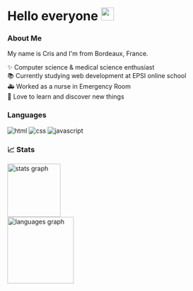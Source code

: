 # Hello everyone <img src="https://media.giphy.com/media/hvRJCLFzcasrR4ia7z/giphy.gif" width="29px" height="29px">

### About Me
<p align="left">My name is Cris and I'm from Bordeaux, France.</p>

<p align="left">✨ Computer science & medical science enthusiast <br>📚 Currently studying web development at EPSI online school<br>🚑 Worked as a nurse in Emergency Room <br> 🔎 Love to learn and discover new things</p>

### Languages

![html](https://img.shields.io/badge/HTML5-E34F26?style=for-the-badge&logo=html5&logoColor=white)
![css](https://img.shields.io/badge/CSS3-1572B6?style=for-the-badge&logo=css3&logoColor=white)
![javascript](https://img.shields.io/badge/JavaScript-323330?style=for-the-badge&logo=javascript&logoColor=F7DF1E)

### 📈 Stats

<div>
 <div align="left">
  <img src="https://github-readme-stats.vercel.app/api?username=cristelleal&hide_title=true&hide_rank=false&show_icons=true&include_all_commits=true&count_private=true&disable_animations=false&theme=dark&locale=en&hide_border=true&order=1" height="120" alt="stats graph"  />
  <br>
  <img src="https://github-readme-stats.vercel.app/api/top-langs?username=cristelleal&locale=en&hide_title=false&layout=compact&card_width=320&langs_count=5&theme=dark&hide_border=true&order=2" height="150" alt="languages graph"  />
</div>
 </div>
 
###
###
